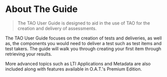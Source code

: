 # About The Guide

>The TAO User Guide is designed to aid in the use of TAO for the creation and delivery of assessments.

The TAO User Guide focuses on the creation of tests and deliveries, as well as, the components you would need to deliver a test such as test items and test takers. The guide will walk you through creating your first item through retrieving your results.

More advanced topics such as LTI Applications and Metadata are also included along with features available in O.A.T.'s Premium Edition.

